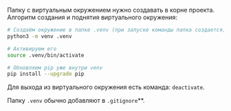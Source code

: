 Папку с виртуальным окружением нужно создавать в корне проекта.
Алгоритм создания и поднятия виртуального окружения:
```bash
# Создаём окружение в папке .venv (при запуске команды папка создается)
python3 -m venv .venv

# Активируем его
source .venv/bin/activate

# Обновляем pip уже внутри venv
pip install --upgrade pip
```

Для выхода из виртуального окружения есть команда: `deactivate`.

Папку `.venv` обычно добавляют в `.gitignore`**.
